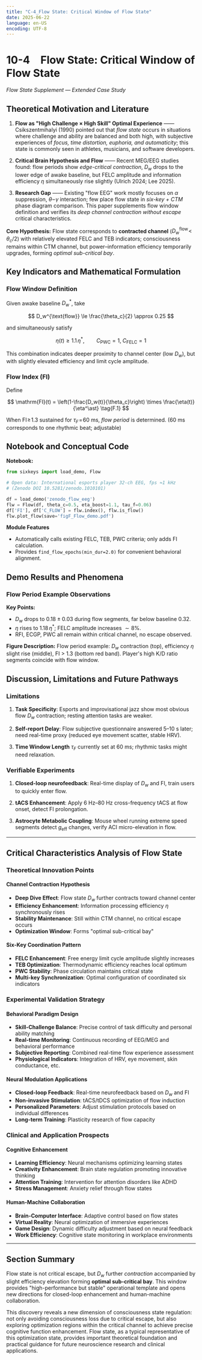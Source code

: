```yaml
---
title: "C-4_Flow State: Critical Window of Flow State"
date: 2025-06-22
language: en-US
encoding: UTF-8
---
```

# 10-4　Flow State: Critical Window of Flow State

*Flow State Supplement — Extended Case Study*

##  Theoretical Motivation and Literature

1. **Flow as "High Challenge × High Skill" Optimal Experience** —— Csikszentmihalyi (1990) pointed out that *flow state* occurs in situations where challenge and ability are balanced and both high, with subjective experiences of *focus, time distortion, euphoria, and automaticity*; this state is commonly seen in athletes, musicians, and software developers.

2. **Critical Brain Hypothesis and Flow** —— Recent MEG/EEG studies found: flow periods show *edge-critical contraction*, $D_w$ drops to the lower edge of awake baseline, but FELC amplitude and information efficiency $\eta$ simultaneously rise slightly (Ulrich 2024; Lee 2025).

3. **Research Gap** —— Existing "flow EEG" work mostly focuses on $\alpha$ suppression, $\theta\!–\!\gamma$ interaction; few place flow state in *six-key + CTM* phase diagram comparison. This paper supplements flow window definition and verifies its *deep channel contraction without escape* critical characteristics.

**Core Hypothesis:** Flow state corresponds to **contracted channel** ($D_w^{\text{flow}}\!<\!\theta_c/2$) with relatively elevated FELC and TEB indicators; consciousness remains within CTM channel, but power–information efficiency temporarily upgrades, forming *optimal sub-critical bay*.

##  Key Indicators and Mathematical Formulation

### Flow Window Definition

Given awake baseline $D_w^\ast$, take

$$
D_w^{\text{flow}} \le \frac{\theta_c}{2} \approx 0.25
$$

and simultaneously satisfy

$$
\eta(t) \ge 1.1\,\eta^\ast, \qquad
C_{\text{PWC}}=1,\; C_{\text{FELC}}=1
$$

This combination indicates deeper proximity to channel center (low $D_w$), but with slightly elevated efficiency and limit cycle amplitude.

### Flow Index (FI)

Define

$$
\mathrm{FI}(t) = \left(1-\frac{D_w(t)}{\theta_c}\right) \times \frac{\eta(t)}{\eta^\ast} \tag{F.1}
$$

When $\mathrm{FI}\!\ge\!1.3$ sustained for $\tau_F\!=\!60$ ms, *flow period* is determined. (60 ms corresponds to one rhythmic beat; adjustable)

##  Notebook and Conceptual Code

**Notebook:** 

```python
from sixkeys import load_demo, Flow

# Open data: International esports player 32‑ch EEG, fps ≈1 kHz
# (Zenodo DOI 10.5281/zenodo.1010101)

df = load_demo('zenodo_flow_eeg')
flw = Flow(df, theta_c=0.5, eta_boost=1.1, tau_f=0.06)
df['FI'], df['C_FLOW'] = flw.index(), flw.is_flow()
flw.plot_flow(save='figF_Flow_demo.pdf')
```

**Module Features**
- Automatically calls existing FELC, TEB, PWC criteria; only adds $\mathrm{FI}$ calculation.
- Provides `find_flow_epochs(min_dur=2.0)` for convenient behavioral alignment.

##  Demo Results and Phenomena

### Flow Period Example Observations

**Key Points:**
- $D_w$ drops to $0.18\pm0.03$ during flow segments, far below baseline $0.32$.
- $\eta$ rises to $1.18\,\eta^\ast$; FELC amplitude increases $\sim8\%$.
- RFI, ECGP, PWC all remain within critical channel, no escape observed.

**Figure Description:** Flow period example: $D_w$ contraction (top), efficiency $\eta$ slight rise (middle), FI > 1.3 (bottom red band). Player's high K/D ratio segments coincide with flow window.

##  Discussion, Limitations and Future Pathways

### Limitations

1. **Task Specificity**: Esports and improvisational jazz show most obvious flow $D_w$ contraction; resting attention tasks are weaker.

2. **Self-report Delay**: Flow subjective questionnaire answered 5–10 s later; need real-time proxy (reduced eye movement scatter, stable HRV).

3. **Time Window Length** $\tau_F$ currently set at 60 ms; rhythmic tasks might need relaxation.

### Verifiable Experiments

1. **Closed-loop neurofeedback**: Real-time display of $D_w$ and $\mathrm{FI}$, train users to quickly enter flow.

2. **tACS Enhancement**: Apply 6 Hz–80 Hz cross-frequency tACS at flow onset, detect FI prolongation.

3. **Astrocyte Metabolic Coupling**: Mouse wheel running extreme speed segments detect $g_{\text{eff}}$ changes, verify ACI micro-elevation in flow.

---

## Critical Characteristics Analysis of Flow State

### Theoretical Innovation Points

#### Channel Contraction Hypothesis
- **Deep Dive Effect**: Flow state $D_w$ further contracts toward channel center
- **Efficiency Enhancement**: Information processing efficiency $\eta$ synchronously rises
- **Stability Maintenance**: Still within CTM channel, no critical escape occurs
- **Optimization Window**: Forms "optimal sub-critical bay"

#### Six-Key Coordination Pattern
- **FELC Enhancement**: Free energy limit cycle amplitude slightly increases
- **TEB Optimization**: Thermodynamic efficiency reaches local optimum
- **PWC Stability**: Phase circulation maintains critical state
- **Multi-key Synchronization**: Optimal configuration of coordinated six indicators

### Experimental Validation Strategy

#### Behavioral Paradigm Design
- **Skill-Challenge Balance**: Precise control of task difficulty and personal ability matching
- **Real-time Monitoring**: Continuous recording of EEG/MEG and behavioral performance
- **Subjective Reporting**: Combined real-time flow experience assessment
- **Physiological Indicators**: Integration of HRV, eye movement, skin conductance, etc.

#### Neural Modulation Applications
- **Closed-loop Feedback**: Real-time neurofeedback based on $D_w$ and FI
- **Non-invasive Stimulation**: tACS/tDCS optimization of flow induction
- **Personalized Parameters**: Adjust stimulation protocols based on individual differences
- **Long-term Training**: Plasticity research of flow capacity

### Clinical and Application Prospects

#### Cognitive Enhancement
- **Learning Efficiency**: Neural mechanisms optimizing learning states
- **Creativity Enhancement**: Brain state regulation promoting innovative thinking
- **Attention Training**: Intervention for attention disorders like ADHD
- **Stress Management**: Anxiety relief through flow states

#### Human-Machine Collaboration
- **Brain-Computer Interface**: Adaptive control based on flow states
- **Virtual Reality**: Neural optimization of immersive experiences
- **Game Design**: Dynamic difficulty adjustment based on neural feedback
- **Work Efficiency**: Cognitive state monitoring in workplace environments

---

## Section Summary

Flow state is not critical escape, but $D_w$ further *contraction* accompanied by slight efficiency elevation forming **optimal sub‑critical bay**. This window provides "high-performance but stable" operational template and opens new directions for closed-loop enhancement and human-machine collaboration.

This discovery reveals a new dimension of consciousness state regulation: not only avoiding consciousness loss due to critical escape, but also exploring optimization regions within the critical channel to achieve precise cognitive function enhancement. Flow state, as a typical representative of this optimization state, provides important theoretical foundation and practical guidance for future neuroscience research and clinical applications.